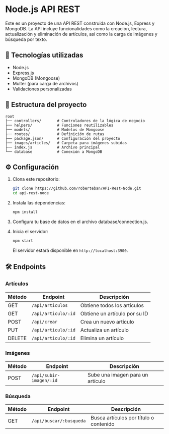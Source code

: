 # Node.js API REST

Este es un proyecto de una API REST construida con Node.js, Express y MongoDB. La API incluye funcionalidades como la creación, lectura, actualización y eliminación de artículos, así como la carga de imágenes y búsqueda por texto.

## 🚀 Tecnologías utilizadas

- Node.js
- Express.js
- MongoDB (Mongoose)
- Multer (para carga de archivos)
- Validaciones personalizadas

## 📂 Estructura del proyecto

```
root
├── controllers/       # Controladores de la lógica de negocio
├── helpers/           # Funciones reutilizables
├── models/            # Modelos de Mongoose
├── routes/            # Definición de rutas
├── package.json/      # Configuración del proyecto
├── images/articles/   # Carpeta para imágenes subidas
├── index.js           # Archivo principal
└── database           # Conexión a MongoDB
```

## ⚙️ Configuración

1. Clona este repositorio:
   ```bash
   git clone https://github.com/roberteban/API-Rest-Node.git
   cd api-rest-node
   ```

2. Instala las dependencias:
   ```bash
   npm install
   ```

3. Configura tu base de datos en el archivo database/connection.js.

4. Inicia el servidor:
   ```bash
   npm start
   ```

   El servidor estará disponible en `http://localhost:3900`.

## 🛠️ Endpoints

### Artículos

| Método | Endpoint               | Descripción                               |
|--------|------------------------|-------------------------------------------|
| GET    | `/api/articulos`       | Obtiene todos los artículos               |
| GET    | `/api/articulo/:id`    | Obtiene un artículo por su ID             |
| POST   | `/api/crear`           | Crea un nuevo artículo                    |
| PUT    | `/api/articulo/:id`    | Actualiza un artículo                     |
| DELETE | `/api/articulo/:id`    | Elimina un artículo                       |

### Imágenes

| Método | Endpoint                   | Descripción                           |
|--------|----------------------------|---------------------------------------|
| POST   | `/api/subir-imagen/:id`    | Sube una imagen para un artículo      |

### Búsqueda

| Método | Endpoint                   | Descripción                           |
|--------|----------------------------|---------------------------------------|
| GET    | `/api/buscar/:busqueda`    | Busca artículos por título o contenido |
